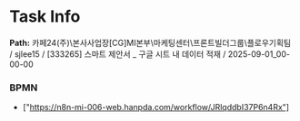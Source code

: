 # Task Info

**Path:** 카페24(주)\본사사업장\[CG]MI본부\마케팅센터\프론트빌더그룹\플로우기획팀 / sjlee15 / [333265] 스마트 제안서 _ 구글 시트 내 데이터 적재 / 2025-09-01_00-00-00

### BPMN
- ["https://n8n-mi-006-web.hanpda.com/workflow/JRlqddbI37P6n4Rx"]

